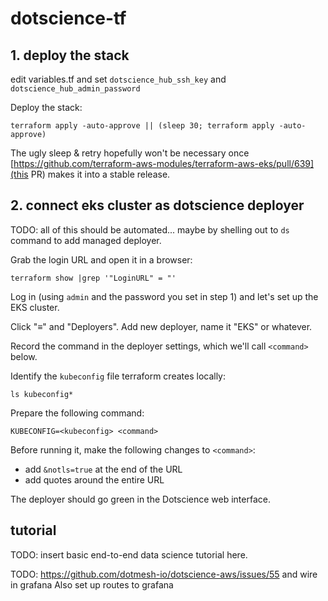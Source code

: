 # dotscience-tf

## 1. deploy the stack

edit variables.tf and set `dotscience_hub_ssh_key` and `dotscience_hub_admin_password`

Deploy the stack:
```
terraform apply -auto-approve || (sleep 30; terraform apply -auto-approve)
```

The ugly sleep & retry hopefully won't be necessary once [https://github.com/terraform-aws-modules/terraform-aws-eks/pull/639](this PR) makes it into a stable release.

## 2. connect eks cluster as dotscience deployer

TODO: all of this should be automated... maybe by shelling out to `ds` command to add managed deployer.

Grab the login URL and open it in a browser:
```
terraform show |grep '"LoginURL" = "'
```

Log in (using `admin` and the password you set in step 1) and let's set up the EKS cluster.

Click "≡" and "Deployers".
Add new deployer, name it "EKS" or whatever.

Record the command in the deployer settings, which we'll call `<command>` below.

Identify the `kubeconfig` file terraform creates locally:

```
ls kubeconfig*
```

Prepare the following command:

```
KUBECONFIG=<kubeconfig> <command>
```

Before running it, make the following changes to `<command>`:
* add `&notls=true` at the end of the URL
* add quotes around the entire URL

The deployer should go green in the Dotscience web interface.

## tutorial

TODO: insert basic end-to-end data science tutorial here.

TODO: https://github.com/dotmesh-io/dotscience-aws/issues/55 and wire in grafana
Also set up routes to grafana
